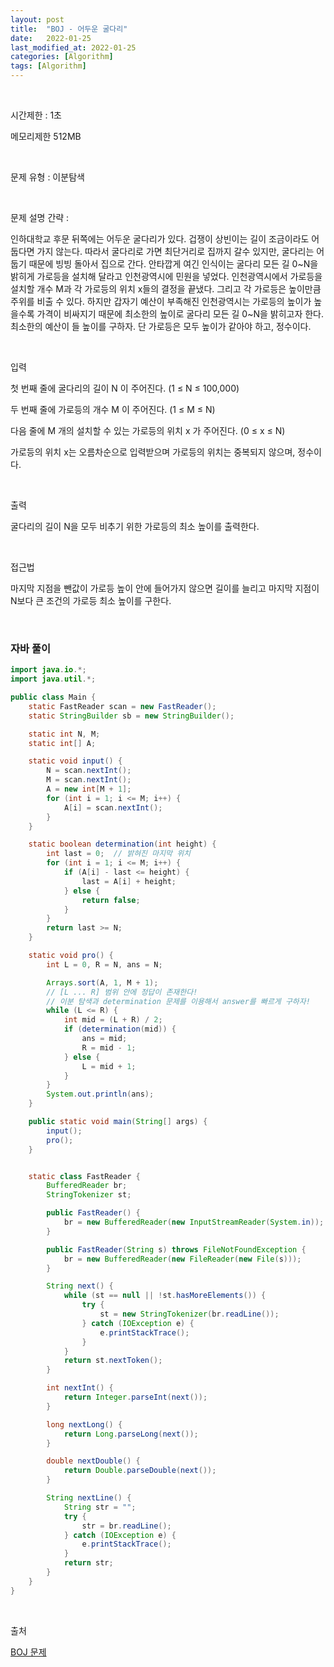 ```yaml
---
layout: post
title:  "BOJ - 어두운 굴다리"
date:   2022-01-25
last_modified_at: 2022-01-25
categories: [Algorithm]
tags: [Algorithm]
---
```


<br/>

시간제한 : 1초

메모리제한 512MB

<br/>

문제 유형 : 이분탐색

<br/>

문제 설명 간략 :    

인하대학교 후문 뒤쪽에는 어두운 굴다리가 있다.
겁쟁이 상빈이는 길이 조금이라도 어둡다면 가지 않는다.
따라서 굴다리로 가면 최단거리로 집까지 갈수 있지만, 굴다리는 어둡기 때문에 빙빙 돌아서 집으로 간다.
안타깝게 여긴 인식이는 굴다리 모든 길 0~N을 밝히게 가로등을 설치해 달라고 인천광역시에 민원을 넣었다.
인천광역시에서 가로등을 설치할 개수 M과 각 가로등의 위치 x들의 결정을 끝냈다.
그리고 각 가로등은 높이만큼 주위를 비출 수 있다.
하지만 갑자기 예산이 부족해진 인천광역시는 가로등의 높이가 높을수록 가격이 비싸지기 때문에
최소한의 높이로 굴다리 모든 길 0~N을 밝히고자 한다. 최소한의 예산이 들 높이를 구하자.
단 가로등은 모두 높이가 같아야 하고, 정수이다.



<br/>

입력

첫 번째 줄에 굴다리의 길이 N 이 주어진다. (1 ≤ N ≤ 100,000)

두 번째 줄에 가로등의 개수 M 이 주어진다. (1 ≤ M ≤ N)

다음 줄에 M 개의 설치할 수 있는 가로등의 위치 x 가 주어진다. (0 ≤ x ≤ N)

가로등의 위치 x는 오름차순으로 입력받으며 가로등의 위치는 중복되지 않으며, 정수이다.


<br/>

출력

굴다리의 길이 N을 모두 비추기 위한 가로등의 최소 높이를 출력한다.


<br/>
   
접근법

마지막 지점을 뺀값이 가로등 높이 안에 들어가지 않으면 길이를 늘리고 마지막 지점이 N보다 큰 조건의 가로등 최소 높이를 구한다.

<br/>

### 자바 풀이

```java
import java.io.*;
import java.util.*;

public class Main {
    static FastReader scan = new FastReader();
    static StringBuilder sb = new StringBuilder();

    static int N, M;
    static int[] A;

    static void input() {
        N = scan.nextInt();
        M = scan.nextInt();
        A = new int[M + 1];
        for (int i = 1; i <= M; i++) {
            A[i] = scan.nextInt();
        }
    }

    static boolean determination(int height) {
        int last = 0;  // 밝혀진 마지막 위치
        for (int i = 1; i <= M; i++) {
            if (A[i] - last <= height) {
                last = A[i] + height;
            } else {
                return false;
            }
        }
        return last >= N;
    }

    static void pro() {
        int L = 0, R = N, ans = N;

        Arrays.sort(A, 1, M + 1);
        // [L ... R] 범위 안에 정답이 존재한다!
        // 이분 탐색과 determination 문제를 이용해서 answer를 빠르게 구하자!
        while (L <= R) {
            int mid = (L + R) / 2;
            if (determination(mid)) {
                ans = mid;
                R = mid - 1;
            } else {
                L = mid + 1;
            }
        }
        System.out.println(ans);
    }

    public static void main(String[] args) {
        input();
        pro();
    }


    static class FastReader {
        BufferedReader br;
        StringTokenizer st;

        public FastReader() {
            br = new BufferedReader(new InputStreamReader(System.in));
        }

        public FastReader(String s) throws FileNotFoundException {
            br = new BufferedReader(new FileReader(new File(s)));
        }

        String next() {
            while (st == null || !st.hasMoreElements()) {
                try {
                    st = new StringTokenizer(br.readLine());
                } catch (IOException e) {
                    e.printStackTrace();
                }
            }
            return st.nextToken();
        }

        int nextInt() {
            return Integer.parseInt(next());
        }

        long nextLong() {
            return Long.parseLong(next());
        }

        double nextDouble() {
            return Double.parseDouble(next());
        }

        String nextLine() {
            String str = "";
            try {
                str = br.readLine();
            } catch (IOException e) {
                e.printStackTrace();
            }
            return str;
        }
    }
}

```

<br/>

출처

[BOJ 문제](https://www.acmicpc.net/problem/13702)